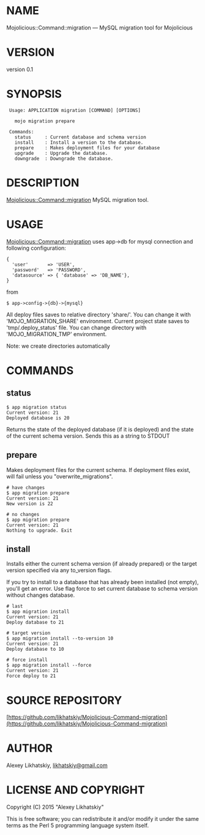 # NAME

Mojolicious::Command::migration — MySQL migration tool for Mojolicious

# VERSION

version 0.1

# SYNOPSIS

     Usage: APPLICATION migration [COMMAND] [OPTIONS]
    
       mojo migration prepare
     
     Commands:
       status     : Current database and schema version
       install    : Install a version to the database.
       prepare    : Makes deployment files for your database
       upgrade    : Upgrade the database.
       downgrade  : Downgrade the database.
    

# DESCRIPTION

[Mojolicious::Command::migration](https://metacpan.org/pod/Mojolicious::Command::migration) MySQL migration tool.

# USAGE

[Mojolicious::Command::migration](https://metacpan.org/pod/Mojolicious::Command::migration) uses app->db for mysql connection and following configuration:

    {
      'user'       => 'USER',
      'password'   => 'PASSWORD',
      'datasource' => { 'database' => 'DB_NAME'},
    }

from

    $ app->config->{db}->{mysql}

All deploy files saves to relative directory 'share/'. You can change it with 'MOJO\_MIGRATION\_SHARE' environment.
Current project state saves to 'tmp/.deploy\_status' file. You can change directory with 'MOJO\_MIGRATION\_TMP' environment.

Note: we create directories automatically

# COMMANDS

## status

    $ app migration status
    Current version: 21
    Deployed database is 20

Returns the state of the deployed database (if it is deployed) and the state of the current schema version. Sends this as a string to STDOUT

## prepare

Makes deployment files for the current schema. If deployment files exist, will fail unless you "overwrite\_migrations".

    # have changes
    $ app migration prepare
    Current version: 21
    New version is 22
    
    # no changes
    $ app migration prepare
    Current version: 21
    Nothing to upgrade. Exit

## install

Installs either the current schema version (if already prepared) or the target version specified via any to\_version flags.

If you try to install to a database that has already been installed (not empty), you'll get an error. Use flag force to set current database to schema version without changes database.

    # last
    $ app migration install
    Current version: 21
    Deploy database to 21
    
    # target version
    $ app migration install --to-version 10
    Current version: 21
    Deploy database to 10

    # force install
    $ app migration install --force
    Current version: 21
    Force deploy to 21

# SOURCE REPOSITORY

[https://github.com/likhatskiy/Mojolicious-Command-migration](https://github.com/likhatskiy/Mojolicious-Command-migration)

# AUTHOR

Alexey Likhatskiy, <likhatskiy@gmail.com>

# LICENSE AND COPYRIGHT

Copyright (C) 2015 "Alexey Likhatskiy"

This is free software; you can redistribute it and/or modify it under the same terms as the Perl 5 programming language system itself.
